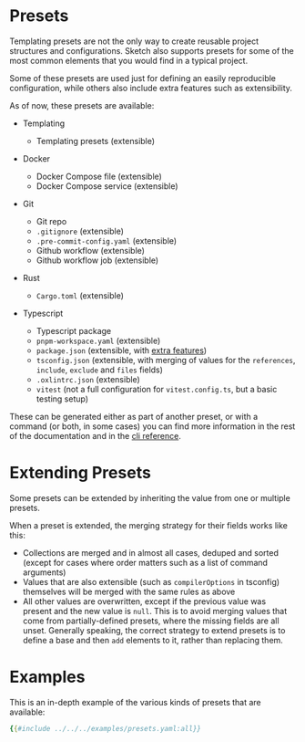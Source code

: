 # Presets

Templating presets are not the only way to create reusable project structures and configurations. Sketch also supports presets for some of the most common elements that you would find in a typical project.

Some of these presets are used just for defining an easily reproducible configuration, while others also include extra features such as extensibility.

As of now, these presets are available:

- Templating
    - Templating presets (extensible)

- Docker
    - Docker Compose file (extensible)
    - Docker Compose service (extensible)

- Git
    - Git repo
    - `.gitignore` (extensible)
    - `.pre-commit-config.yaml` (extensible)
    - Github workflow (extensible)
    - Github workflow job (extensible)

- Rust
    - `Cargo.toml` (extensible)

- Typescript
    - Typescript package
    - `pnpm-workspace.yaml` (extensible)
    - `package.json` (extensible, with [extra features](../ts/smart_features.md))
    - `tsconfig.json` (extensible, with merging of values for the `references`, `include`, `exclude` and `files` fields)
    - `.oxlintrc.json` (extensible)
    - `vitest` (not a full configuration for `vitest.config.ts`, but a basic testing setup)

These can be generated either as part of another preset, or with a command (or both, in some cases) you can find more information in the rest of the documentation and in the [cli reference](../cli_docs.md).

# Extending Presets

Some presets can be extended by inheriting the value from one or multiple presets.

When a preset is extended, the merging strategy for their fields works like this:

- Collections are merged and in almost all cases, deduped and sorted (except for cases where order matters such as a list of command arguments)
- Values that are also extensible (such as `compilerOptions` in tsconfig) themselves will be merged with the same rules as above
- All other values are overwritten, except if the previous value was present and the new value is `null`. This is to avoid merging values that come from partially-defined presets, where the missing fields are all unset. Generally speaking, the correct strategy to extend presets is to define a base and then `add` elements to it, rather than replacing them.

# Examples

This is an in-depth example of the various kinds of presets that are available:

```yaml
{{#include ../../../examples/presets.yaml:all}}
```

